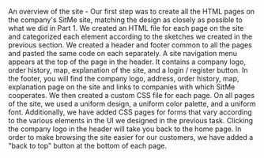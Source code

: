 An overview of the site - 
Our first step was to create all the HTML pages on the company's SitMe site, matching the design as closely as possible to what we did in Part 1. We created an HTML file for each page on the site and categorized each element according to the sketches we created in the previous section.
We created a header and footer common to all the pages and pasted the same code on each separately.
A site navigation menu appears at the top of the page in the header. It contains a company logo, order history, map, explanation of the site, and a login / register button.
 In the footer, you will find the company logo, address, order history, map, explanation page on the site and links to companies with which SitMe cooperates.
We then created a custom CSS file for each page. On all pages of the site, we used a uniform design, a uniform color palette, and a uniform font. Additionally, we have added CSS pages for forms that vary according to the various elements in the UI we designed in the previous task.
Clicking the company logo in the header will take you back to the home page.
In order to make browsing the site easier for our customers, we have added a "back to top" button at the bottom of each page.
